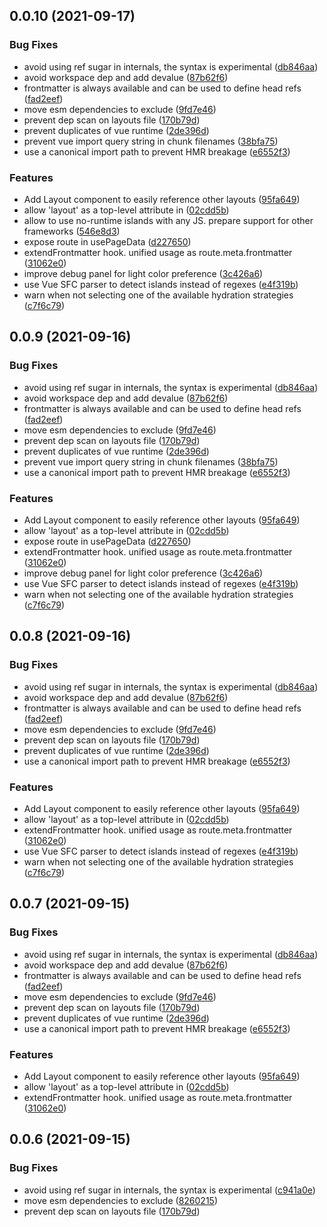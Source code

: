 ## 0.0.10 (2021-09-17)


### Bug Fixes

* avoid using ref sugar in internals, the syntax is experimental ([db846aa](https://github.com/ElMassimo/astrovite/commit/db846aa66f0dbfdbb8c69c6b9c91c391aa659235))
* avoid workspace dep and add devalue ([87b62f6](https://github.com/ElMassimo/astrovite/commit/87b62f676387f7b3493e194925f9e610cd14068e))
* frontmatter is always available and can be used to define head refs ([fad2eef](https://github.com/ElMassimo/astrovite/commit/fad2eef6aaec45689b820fdfe760cc0e6593e153))
* move esm dependencies to exclude ([9fd7e46](https://github.com/ElMassimo/astrovite/commit/9fd7e468fabac1d86b7a3fc98c69258bbc3e1500))
* prevent dep scan on layouts file ([170b79d](https://github.com/ElMassimo/astrovite/commit/170b79d7e9e75a2fa477433b60463e722a5c91b7))
* prevent duplicates of vue runtime ([2de396d](https://github.com/ElMassimo/astrovite/commit/2de396db7b79d9e7b773546cf89bcacfac168271))
* prevent vue import query string in chunk filenames ([38bfa75](https://github.com/ElMassimo/astrovite/commit/38bfa754c3e165bf117ee6e81cdd0d5e1b53b3c5))
* use a canonical import path to prevent HMR breakage ([e6552f3](https://github.com/ElMassimo/astrovite/commit/e6552f31ec7ee2e3080568ac04fee7ac8fdaca38))


### Features

* Add Layout component to easily reference other layouts ([95fa649](https://github.com/ElMassimo/astrovite/commit/95fa649866814382de94f608cf15a605d6d79338))
* allow 'layout' as a top-level attribute in <route> ([02cdd5b](https://github.com/ElMassimo/astrovite/commit/02cdd5b83df36fbf65261c4dd7a022a075e5244b))
* allow to use no-runtime islands with any JS. prepare support for other frameworks ([546e8d3](https://github.com/ElMassimo/astrovite/commit/546e8d3dc686c7545d11bfdd928fd7fd0e120a9a))
* expose route in usePageData ([d227650](https://github.com/ElMassimo/astrovite/commit/d227650ca39bb217dd3b64cd2f851284bd28f0cd))
* extendFrontmatter hook. unified usage as route.meta.frontmatter ([31062e0](https://github.com/ElMassimo/astrovite/commit/31062e04193822cddf1ef9069bec9c448b6d3b72))
* improve debug panel for light color preference ([3c426a6](https://github.com/ElMassimo/astrovite/commit/3c426a60cf07306c163b030fe86b7b25f4b7c605))
* use Vue SFC parser to detect islands instead of regexes ([e4f319b](https://github.com/ElMassimo/astrovite/commit/e4f319b48514c2dabdebbf40989ad65352f8bda4))
* warn when not selecting one of the available hydration strategies ([c7f6c79](https://github.com/ElMassimo/astrovite/commit/c7f6c7931f5ad72f5dc02a2ca3d23c15c3cfa967))



## 0.0.9 (2021-09-16)


### Bug Fixes

* avoid using ref sugar in internals, the syntax is experimental ([db846aa](https://github.com/ElMassimo/astrovite/commit/db846aa66f0dbfdbb8c69c6b9c91c391aa659235))
* avoid workspace dep and add devalue ([87b62f6](https://github.com/ElMassimo/astrovite/commit/87b62f676387f7b3493e194925f9e610cd14068e))
* frontmatter is always available and can be used to define head refs ([fad2eef](https://github.com/ElMassimo/astrovite/commit/fad2eef6aaec45689b820fdfe760cc0e6593e153))
* move esm dependencies to exclude ([9fd7e46](https://github.com/ElMassimo/astrovite/commit/9fd7e468fabac1d86b7a3fc98c69258bbc3e1500))
* prevent dep scan on layouts file ([170b79d](https://github.com/ElMassimo/astrovite/commit/170b79d7e9e75a2fa477433b60463e722a5c91b7))
* prevent duplicates of vue runtime ([2de396d](https://github.com/ElMassimo/astrovite/commit/2de396db7b79d9e7b773546cf89bcacfac168271))
* prevent vue import query string in chunk filenames ([38bfa75](https://github.com/ElMassimo/astrovite/commit/38bfa754c3e165bf117ee6e81cdd0d5e1b53b3c5))
* use a canonical import path to prevent HMR breakage ([e6552f3](https://github.com/ElMassimo/astrovite/commit/e6552f31ec7ee2e3080568ac04fee7ac8fdaca38))


### Features

* Add Layout component to easily reference other layouts ([95fa649](https://github.com/ElMassimo/astrovite/commit/95fa649866814382de94f608cf15a605d6d79338))
* allow 'layout' as a top-level attribute in <route> ([02cdd5b](https://github.com/ElMassimo/astrovite/commit/02cdd5b83df36fbf65261c4dd7a022a075e5244b))
* expose route in usePageData ([d227650](https://github.com/ElMassimo/astrovite/commit/d227650ca39bb217dd3b64cd2f851284bd28f0cd))
* extendFrontmatter hook. unified usage as route.meta.frontmatter ([31062e0](https://github.com/ElMassimo/astrovite/commit/31062e04193822cddf1ef9069bec9c448b6d3b72))
* improve debug panel for light color preference ([3c426a6](https://github.com/ElMassimo/astrovite/commit/3c426a60cf07306c163b030fe86b7b25f4b7c605))
* use Vue SFC parser to detect islands instead of regexes ([e4f319b](https://github.com/ElMassimo/astrovite/commit/e4f319b48514c2dabdebbf40989ad65352f8bda4))
* warn when not selecting one of the available hydration strategies ([c7f6c79](https://github.com/ElMassimo/astrovite/commit/c7f6c7931f5ad72f5dc02a2ca3d23c15c3cfa967))



## 0.0.8 (2021-09-16)


### Bug Fixes

* avoid using ref sugar in internals, the syntax is experimental ([db846aa](https://github.com/ElMassimo/astrovite/commit/db846aa66f0dbfdbb8c69c6b9c91c391aa659235))
* avoid workspace dep and add devalue ([87b62f6](https://github.com/ElMassimo/astrovite/commit/87b62f676387f7b3493e194925f9e610cd14068e))
* frontmatter is always available and can be used to define head refs ([fad2eef](https://github.com/ElMassimo/astrovite/commit/fad2eef6aaec45689b820fdfe760cc0e6593e153))
* move esm dependencies to exclude ([9fd7e46](https://github.com/ElMassimo/astrovite/commit/9fd7e468fabac1d86b7a3fc98c69258bbc3e1500))
* prevent dep scan on layouts file ([170b79d](https://github.com/ElMassimo/astrovite/commit/170b79d7e9e75a2fa477433b60463e722a5c91b7))
* prevent duplicates of vue runtime ([2de396d](https://github.com/ElMassimo/astrovite/commit/2de396db7b79d9e7b773546cf89bcacfac168271))
* use a canonical import path to prevent HMR breakage ([e6552f3](https://github.com/ElMassimo/astrovite/commit/e6552f31ec7ee2e3080568ac04fee7ac8fdaca38))


### Features

* Add Layout component to easily reference other layouts ([95fa649](https://github.com/ElMassimo/astrovite/commit/95fa649866814382de94f608cf15a605d6d79338))
* allow 'layout' as a top-level attribute in <route> ([02cdd5b](https://github.com/ElMassimo/astrovite/commit/02cdd5b83df36fbf65261c4dd7a022a075e5244b))
* extendFrontmatter hook. unified usage as route.meta.frontmatter ([31062e0](https://github.com/ElMassimo/astrovite/commit/31062e04193822cddf1ef9069bec9c448b6d3b72))
* use Vue SFC parser to detect islands instead of regexes ([e4f319b](https://github.com/ElMassimo/astrovite/commit/e4f319b48514c2dabdebbf40989ad65352f8bda4))
* warn when not selecting one of the available hydration strategies ([c7f6c79](https://github.com/ElMassimo/astrovite/commit/c7f6c7931f5ad72f5dc02a2ca3d23c15c3cfa967))



## 0.0.7 (2021-09-15)


### Bug Fixes

* avoid using ref sugar in internals, the syntax is experimental ([db846aa](https://github.com/ElMassimo/astrovite/commit/db846aa66f0dbfdbb8c69c6b9c91c391aa659235))
* avoid workspace dep and add devalue ([87b62f6](https://github.com/ElMassimo/astrovite/commit/87b62f676387f7b3493e194925f9e610cd14068e))
* frontmatter is always available and can be used to define head refs ([fad2eef](https://github.com/ElMassimo/astrovite/commit/fad2eef6aaec45689b820fdfe760cc0e6593e153))
* move esm dependencies to exclude ([9fd7e46](https://github.com/ElMassimo/astrovite/commit/9fd7e468fabac1d86b7a3fc98c69258bbc3e1500))
* prevent dep scan on layouts file ([170b79d](https://github.com/ElMassimo/astrovite/commit/170b79d7e9e75a2fa477433b60463e722a5c91b7))
* prevent duplicates of vue runtime ([2de396d](https://github.com/ElMassimo/astrovite/commit/2de396db7b79d9e7b773546cf89bcacfac168271))
* use a canonical import path to prevent HMR breakage ([e6552f3](https://github.com/ElMassimo/astrovite/commit/e6552f31ec7ee2e3080568ac04fee7ac8fdaca38))


### Features

* Add Layout component to easily reference other layouts ([95fa649](https://github.com/ElMassimo/astrovite/commit/95fa649866814382de94f608cf15a605d6d79338))
* allow 'layout' as a top-level attribute in <route> ([02cdd5b](https://github.com/ElMassimo/astrovite/commit/02cdd5b83df36fbf65261c4dd7a022a075e5244b))
* extendFrontmatter hook. unified usage as route.meta.frontmatter ([31062e0](https://github.com/ElMassimo/astrovite/commit/31062e04193822cddf1ef9069bec9c448b6d3b72))



## 0.0.6 (2021-09-15)

### Bug Fixes

* avoid using ref sugar in internals, the syntax is experimental ([c941a0e](https://github.com/ElMassimo/astrovite/commit/c941a0eed3af9610d4fa20c2c790d65e8b080786))
* move esm dependencies to exclude ([8260215](https://github.com/ElMassimo/astrovite/commit/8260215a1a8396c3bfa44ab27ca0af75d52041c5))
* prevent dep scan on layouts file ([170b79d](https://github.com/ElMassimo/astrovite/commit/170b79d7e9e75a2fa477433b60463e722a5c91b7))




